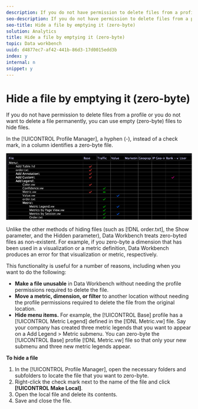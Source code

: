 ```yaml
---
description: If you do not have permission to delete files from a profile or you do not want to delete a file permanently, you can use empty (zero-byte) files to hide files.
seo-description: If you do not have permission to delete files from a profile or you do not want to delete a file permanently, you can use empty (zero-byte) files to hide files.
seo-title: Hide a file by emptying it (zero-byte)
solution: Analytics
title: Hide a file by emptying it (zero-byte)
topic: Data workbench
uuid: d4877ec7-af42-441b-86d3-17d0015edd3b
index: y
internal: n
snippet: y
---
```


# Hide a file by emptying it (zero-byte)

If you do not have permission to delete files from a profile or you do not want to delete a file permanently, you can use empty (zero-byte) files to hide files.

In the [!UICONTROL Profile Manager], a hyphen (-), instead of a check mark, in a column identifies a zero-byte file.

![](assets/vis_ProfMgr_Zero-byte.png)

Unlike the other methods of hiding files (such as [!DNL order.txt], the Show parameter, and the Hidden parameter), Data Workbench treats zero-byted files as non-existent. For example, if you zero-byte a dimension that has been used in a visualization or a metric definition, Data Workbench produces an error for that visualization or metric, respectively.

This functionality is useful for a number of reasons, including when you want to do the following:

* **Make a file unusable** in Data Workbench without needing the profile permissions required to delete the file. 
* **Move a metric, dimension, or filter** to another location without needing the profile permissions required to delete the file from the original location. 
* **Hide menu items.** For example, the [!UICONTROL Base] profile has a [!UICONTROL Metric Legend] defined in the [!DNL Metric.vw] file. Say your company has created three metric legends that you want to appear on a Add Legend > Metric submenu. You can zero-byte the [!UICONTROL Base] profile [!DNL Metric.vw] file so that only your new submenu and three new metric legends appear.

**To hide a file**

1. In the [!UICONTROL Profile Manager], open the necessary folders and subfolders to locate the file that you want to zero-byte. 
1. Right-click the check mark next to the name of the file and click **[!UICONTROL Make Local]**. 
1. Open the local file and delete its contents. 
1. Save and close the file.

